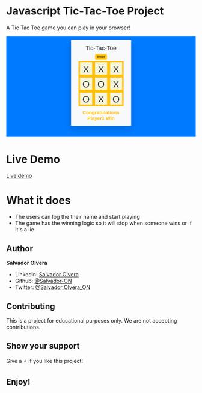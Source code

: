 # Javascript Tic-Tac-Toe Project

A Tic Tac Toe game you can play in your browser!

![](assets/media/screensahot.png)

# Live Demo

[Live demo](https://salvador-on.github.io/Tic-Tac-Toe-JS/.)

# What it does

- The users can log the their name and start playing
- The game has the winning logic so it will stop when someone wins or if it's a iie

## Author

**Salvador Olvera**
- Linkedin: [Salvador Olvera](https://www.linkedin.com/in/salvador-olvera-n)
- Github: [@Salvador-ON](https://github.com/Salvador-ON)
- Twitter: [@Salvador Olvera_ON](https://twitter.com/Salvador_ON) 


## Contributing

This is a project for educational purposes only. We are not accepting contributions.

## Show your support

Give a ⭐️ if you like this project!

## Enjoy!
